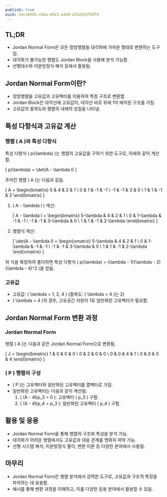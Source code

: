 ```yaml
---
publish: true
uuid: 2ecc0325-cbba-4315-a434-a742533f59fd
---
```


## TL;DR

- Jordan Normal Form은 모든 정방행렬을 대각화에 가까운 형태로 변환하는 도구임.
- 대각화가 불가능한 행렬도 Jordan Block을 사용해 분석 가능함.
- 선형대수와 미분방정식 해석 등에서 활용됨.

## Jordan Normal Form이란?

- 정방행렬을 고유값과 고유벡터를 이용하여 특정 구조로 변환함.
- Jordan Block은 대각선에 고유값이, 대각선 바로 위에 1이 배치된 구조를 가짐.
- 고유값의 중복도와 행렬의 내재적 성질을 나타냄.

## 특성 다항식과 고유값 계산

### 행렬 \( A \)와 특성 다항식

특성 다항식 \( p(\lambda) \)는 행렬의 고유값을 구하기 위한 도구로, 아래와 같이 계산함.

\[
p(\lambda) = \det(A - \lambda I)
\]

주어진 행렬 \( A \)는 다음과 같음.

\[
A =
\begin{bmatrix}
5 & 4 & 2 & 1 \\
0 & 1 & -1 & -1 \\
-1 & -1 & 3 & 0 \\
1 & 1 & -1 & 2
\end{bmatrix}
\]

1. \( A - \lambda I \) 계산:

    \[
    A - \lambda I =
    \begin{bmatrix}
    5-\lambda & 4 & 2 & 1 \\
    0 & 1-\lambda & -1 & -1 \\
    -1 & -1 & 3-\lambda & 0 \\
    1 & 1 & -1 & 2-\lambda
    \end{bmatrix}
    \]

2. 행렬식 계산:

    \[
    \det(A - \lambda I) =
    \begin{vmatrix}
    5-\lambda & 4 & 2 & 1 \\
    0 & 1-\lambda & -1 & -1 \\
    -1 & -1 & 3-\lambda & 0 \\
    1 & 1 & -1 & 2-\lambda
    \end{vmatrix}
    \]

위 식을 확장하여 풀이하면 특성 다항식 \( p(\lambda) = (\lambda - 1)(\lambda - 2)(\lambda - 4)^2 \)을 얻음.

### 고유값

- 고유값: \( \lambda = 1, 2, 4 \) (중복도: \( \lambda = 4 \)는 2)
- \( \lambda = 4 \)의 경우, 고유공간 차원이 1로 일반화된 고유벡터가 필요함.

## Jordan Normal Form 변환 과정

### Jordan Normal Form

행렬 \( A \)는 다음과 같은 Jordan Normal Form으로 변환됨.

\[
J =
\begin{bmatrix}
1 & 0 & 0 & 0 \\
0 & 2 & 0 & 0 \\
0 & 0 & 4 & 1 \\
0 & 0 & 0 & 4
\end{bmatrix}
\]

### \( P \) 행렬의 구성

- \( P \)는 고유벡터와 일반화된 고유벡터를 열벡터로 가짐.
- 일반화된 고유벡터는 다음과 같이 계산됨:
  1. \( (A - 4I)p_3 = 0 \): 고유벡터 \( p_3 \) 구함.
  2. \( (A - 4I)p_4 = p_3 \): 일반화된 고유벡터 \( p_4 \) 구함.

## 활용 및 응용

- Jordan Normal Form을 통해 행렬의 구조와 특성을 분석 가능.
- 대각화가 어려운 행렬에서도 고유값과 대응 관계를 명확히 파악 가능.
- 선형 시스템 해석, 미분방정식 풀이, 변환 이론 등 다양한 분야에서 사용됨.

## 마무리

- Jordan Normal Form은 행렬 분석에서 강력한 도구로, 고유값과 구조적 특징을 파악하는 데 유용함.
- 예시를 통해 변환 과정을 이해하고, 이를 다양한 응용 분야에서 활용할 수 있음.